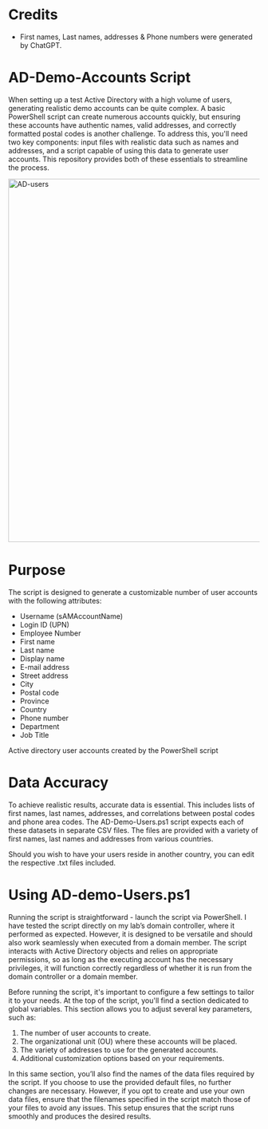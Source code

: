 # Credits

* First names, Last names, addresses & Phone numbers were generated by ChatGPT.

# AD-Demo-Accounts Script

When setting up a test Active Directory with a high volume of users, generating realistic demo accounts can be quite complex. A basic PowerShell script can create numerous accounts quickly, but ensuring these accounts have authentic names, valid addresses, and correctly formatted postal codes is another challenge. To address this, you'll need two key components: input files with realistic data such as names and addresses, and a script capable of using this data to generate user accounts. This repository provides both of these essentials to streamline the process.

<img width="728" alt="AD-users" src="https://github.com/user-attachments/assets/e693bb39-5227-4879-aeab-971ca456bff6">

# Purpose

The script is designed to generate a customizable number of user accounts with the following attributes:

* Username (sAMAccountName)
* Login ID (UPN)
* Employee Number
* First name
* Last name 
* Display name
* E-mail address
* Street address
* City
* Postal code
* Province
* Country
* Phone number
* Department
* Job Title


Active directory user accounts created by the PowerShell script

# Data Accuracy

To achieve realistic results, accurate data is essential. This includes lists of first names, last names, addresses, and correlations between postal codes and phone area codes. The AD-Demo-Users.ps1 script expects each of these datasets in separate CSV files. The files are provided with a variety of first names, last names and addresses from various countries.

Should you wish to have your users reside in another country, you can edit the respective .txt files included.

# Using AD-demo-Users.ps1

Running the script is straightforward - launch the script via PowerShell. I have tested the script directly on my lab’s domain controller, where it performed as expected. However, it is designed to be versatile and should also work seamlessly when executed from a domain member. The script interacts with Active Directory objects and relies on appropriate permissions, so as long as the executing account has the necessary privileges, it will function correctly regardless of whether it is run from the domain controller or a domain member.

Before running the script, it's important to configure a few settings to tailor it to your needs. At the top of the script, you'll find a section dedicated to global variables. This section allows you to adjust several key parameters, such as:

1. The number of user accounts to create.
2. The organizational unit (OU) where these accounts will be placed.
3. The variety of addresses to use for the generated accounts.
4. Additional customization options based on your requirements.

In this same section, you’ll also find the names of the data files required by the script. If you choose to use the provided default files, no further changes are necessary. However, if you opt to create and use your own data files, ensure that the filenames specified in the script match those of your files to avoid any issues. This setup ensures that the script runs smoothly and produces the desired results.
